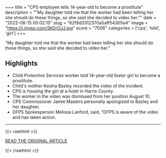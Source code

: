 +++
title = "CPS employee tells 14-year-old to become a prostitute"
description = "\"My daughter told me that the worker had been telling her she should do these things, so she said she decided to video her.\""
date = "2022-08-15 05:02:15"
slug = "62f9d3312370a5aff54305e4"
image = "https://i.imgur.com/SkDrOJJ.jpg"
score = "7506"
categories = ['cps', 'told', 'girl']
+++

\"My daughter told me that the worker had been telling her she should do these things, so she said she decided to video her.\"

## Highlights

- Child Protective Services worker told 14-year-old foster girl to become a prostitute.
- Child's mother Keisha Bazley recorded the video of the incident.
- CPS is housing the girl at a hotel in Harris County.
- The worker in the video was dismissed from her position August 10.
- CPS Commissioner Jamie Masters personally apologized to Bazley and her daughter.
- DFPS Spokesperson Melissa Lanford, said, "DFPS is aware of the video and has taken action.

---

{{< rawhtml >}}
  <p class="article-category">
    <a target="_blank" href="https://www.fox7austin.com/news/cps-employee-14-year-old-girl-prostitute.amp">READ THE ORIGINAL ARTICLE</a>
  </p>
{{< /rawhtml >}}

